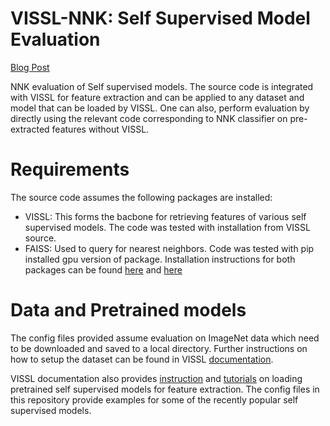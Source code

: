 # VISSL-NNK: Self Supervised Model Evaluation 
[Blog Post](https://shekkizh.github.io/posts/2021/06/revisiting-knn-with-nnk/)

NNK evaluation of Self supervised models. The source code is integrated with VISSL for feature extraction and can be applied to any dataset and model that can be loaded by VISSL. 
One can also, perform evaluation by directly using the relevant code corresponding to NNK classifier on pre-extracted features without VISSL.


# Requirements
The source code assumes the following packages are installed: 
- VISSL: This forms the bacbone for retrieving features of various self supervised models. The code was tested with installation from VISSL source.
- FAISS: Used to query for nearest neighbors. Code was tested with pip installed gpu version of package.
Installation instructions for both packages can be found [here](https://github.com/facebookresearch/vissl/blob/master/INSTALL.md) and [here](https://github.com/facebookresearch/faiss/blob/master/INSTALL.md)

# Data and Pretrained models
The config files provided assume evaluation on ImageNet data which need to be downloaded and saved to a local directory. Further instructions on how to setup the dataset
can be found in VISSL [documentation](https://vissl.readthedocs.io/en/v0.1.5/getting_started.html#setup-dataset).

VISSL documentation also provides [instruction](https://vissl.readthedocs.io/en/v0.1.5/evaluations/feature_extraction.html) and [tutorials](https://github.com/facebookresearch/vissl#tutorials) on loading pretrained self supervised models for feature extraction. The config files in this repository provide examples for some of the recently popular self supervised models.



